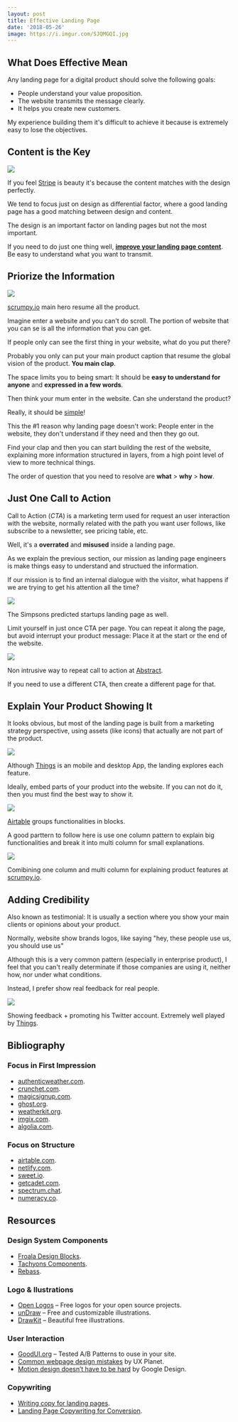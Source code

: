 ```yaml
---
layout: post
title: Effective Landing Page
date: '2018-05-26'
image: https://i.imgur.com/SJQMGQI.jpg
---
```


## What Does Effective Mean

Any landing page for a digital product should solve the following goals:

- People understand your value proposition.
- The website transmits the message clearly.
- It helps you create new customers.

My experience building them it's difficult to achieve it because is extremely easy to lose the objectives.

## Content is the Key

![](https://i.imgur.com/qZ8XJUE.png)
<figcaption>If you feel <a href="https://stripe.com/es/billing">Stripe</a> is beauty it's because the content matches with the design perfectly.</figcaption>

We tend to focus just on design as differential factor, where a good landing page has a good matching between design and content.

The design is an important factor on landing pages but not the most important.

If you need to do just one thing well, [**improve your landing page content**](https://stripe.com/atlas/guides/landing-page-copy). Be easy to understand what you want to transmit.

## Priorize the Information

![](https://i.imgur.com/5knUUbb.png)
<figcaption><a href="https://scrumpy.io/">scrumpy.io</a> main hero resume all the product.</figcaption>

Imagine enter a website and you can't do scroll. The portion of website that you can se is all the information that you can get.

If people only can see the first thing in your website, what do you put there?

Probably you only can put your main product caption that resume the global vision of the product. **You main clap**.

The space limits you to being smart: It should be **easy to understand for anyone** and **expressed in a few words**.

Then think your mum enter in the website. Can she understand the product?

Really, it should be <u>simple</u>!

This the #1 reason why landing page doesn't work: People enter in the website, they don't understand if they need and then they go out.

Find your clap and then you can start building the rest of the website, explaining more information structured in layers, from a high point level of view to more technical things.

The order of question that you need to resolve are **what** > **why** > **how**.

## Just One Call to Action

Call to Action (*CTA*) is a marketing term used for request an user interaction with the website, normally related with the path you want user follows, like subscribe to a newsletter, see pricing table, etc.

Well, it's a **overrated** and **misused** inside a landing page.

As we explain the previous section, our mission as landing page  engineers is make things easy to understand and structued the information.

If our mission is to find an internal dialogue with the visitor, what happens if we are trying to get his attention all the time?

![](https://i.imgur.com/NX3BQ3a.gif)
<figcaption>The Simpsons predicted startups landing page as well.</figcaption>

Limit yourself in just once CTA per page. You can repeat it along the page, but avoid interrupt your product message: Place it at the start or the end of the website.

![](https://i.imgur.com/dHqqwBH.png)
<figcaption>Non intrusive way to repeat call to action at <a href="https://www.goabstract.com/">Abstract</a>.</figcaption>

If you need to use a different CTA, then create a different page for that.

## Explain Your Product Showing It

It looks obvious, but most of the landing page is built from a marketing strategy perspective, using assets (like icons) that actually are not part of the product.

![](https://i.imgur.com/ZyEpvDH.png)
<figcaption>Although <a href="https://culturedcode.com/things/whats-new/">Things</a> is an mobile and desktop App, the landing explores each feature.</figcaption>

Ideally, embed parts of your product into the website. If you can not do it, then you must find the best way to show it.

![](https://i.imgur.com/xSoZni5.gif)
<figcaption><a href="https://airtable.com/blocks">Airtable</a> groups functionalities in blocks.</figcaption>

A good parttern to follow here is use one column pattern to explain big functionalities and break it into multi column for small explanations.

![](https://i.imgur.com/i6OawSv.png)
<figcaption>Comibining one column and multi column for explaining product features at <a href="https://scrumpy.io/">scrumpy.io</a>.</figcaption>

## Adding Credibility

Also known as testimonial: It is usually a section where you show your main clients or opinions about your product.

Normally, website show brands logos, like saying "hey, these people use us, you should use us"

Although this is a very common pattern (especially in enterprise product), I feel that you can't really determinate if those companies are using it, neither how, nor under what conditions.

Instead, I prefer show real feedback for real people.

![](https://i.imgur.com/98QkIS0.png)
<figcaption>Showing feedback + promoting his Twitter account. Extremely well played by <a href="https://culturedcode.com/things/whats-new/">Things</a>.</figcaption>

## Bibliography

### Focus in First Impression

- [authenticweather.com](http://authenticweather.com).
- [crunchet.com](https://www.crunchet.com).
- [magicsignup.com](https://magicsignup.com).
- [ghost.org](https://ghost.org).
- [weatherkit.org](https://weatherkit.org).
- [imgix.com](https://www.imgix.com).
- [algolia.com](https://www.algolia.com/).

### Focus on Structure

- [airtable.com](https://airtable.com).
- [netlify.com](https://www.netlify.com/features).
- [sweet.io](https://sweet.io).
- [getcadet.com](https://getcadet.com).
- [spectrum.chat](https://spectrum.chat/features).
- [numeracy.co](https://numeracy.co/features).

## Resources

### Design System Components

- [Froala Design Blocks](https://www.froala.com/design-blocks#playground).
- [Tachyons Components](http://tachyons.io/components/).
- [Rebass](https://rebassjs.org/).

### Logo & Ilustrations

- [Open Logos](http://openlogos.org/) – Free logos for your open source projects.
- [unDraw](https://undraw.co/illustrations) – Free and customizable illustrations.
- [DrawKit](https://www.drawkit.io) – Beautiful free illustrations.

### User Interaction

- [GoodUI.org](https://goodui.org/) – Tested A/B Patterns to ouse in your site.
- [Common webpage design mistakes](https://uxplanet.org/common-webpage-design-mistakes-59eed9831bd7) by UX Planet.
- [Motion design doesn’t have to be hard](https://medium.com/google-design/motion-design-doesnt-have-to-be-hard-33089196e6c2) by Google Design.

### Copywriting

- [Writing copy for landing pages](https://stripe.com/atlas/guides/landing-page-copy).
- [Landing Page Copywriting for Conversion](http://thelandingpagecourse.com/landing-page-copywriting-for-conversion).
